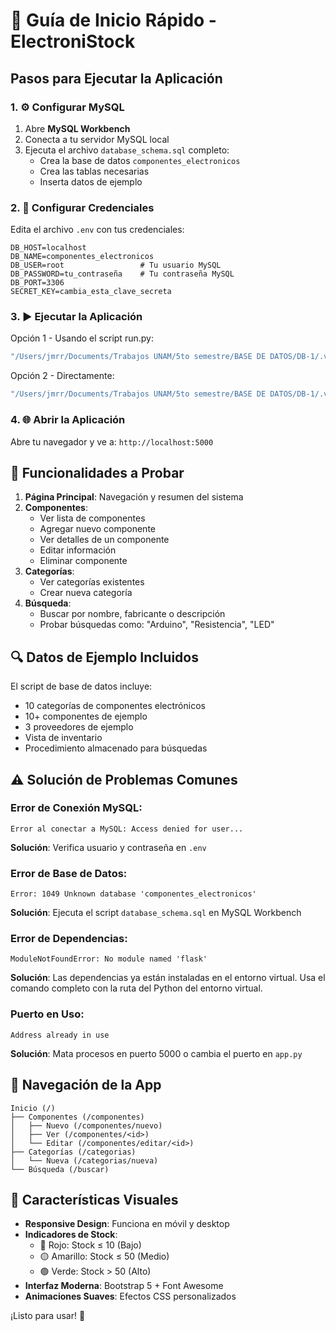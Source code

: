 # 🚀 Guía de Inicio Rápido - ElectroniStock

## Pasos para Ejecutar la Aplicación

### 1. ⚙️ Configurar MySQL

1. Abre **MySQL Workbench**
2. Conecta a tu servidor MySQL local
3. Ejecuta el archivo `database_schema.sql` completo:
   - Crea la base de datos `componentes_electronicos`
   - Crea las tablas necesarias
   - Inserta datos de ejemplo

### 2. 🔧 Configurar Credenciales

Edita el archivo `.env` con tus credenciales:

```env
DB_HOST=localhost
DB_NAME=componentes_electronicos
DB_USER=root                 # Tu usuario MySQL
DB_PASSWORD=tu_contraseña    # Tu contraseña MySQL
DB_PORT=3306
SECRET_KEY=cambia_esta_clave_secreta
```

### 3. ▶️ Ejecutar la Aplicación

Opción 1 - Usando el script run.py:
```bash
"/Users/jmrr/Documents/Trabajos UNAM/5to semestre/BASE DE DATOS/DB-1/.venv/bin/python" run.py
```

Opción 2 - Directamente:
```bash
"/Users/jmrr/Documents/Trabajos UNAM/5to semestre/BASE DE DATOS/DB-1/.venv/bin/python" src/app.py
```

### 4. 🌐 Abrir la Aplicación

Abre tu navegador y ve a: `http://localhost:5000`

## 🎯 Funcionalidades a Probar

1. **Página Principal**: Navegación y resumen del sistema
2. **Componentes**: 
   - Ver lista de componentes
   - Agregar nuevo componente
   - Ver detalles de un componente
   - Editar información
   - Eliminar componente
3. **Categorías**:
   - Ver categorías existentes
   - Crear nueva categoría
4. **Búsqueda**:
   - Buscar por nombre, fabricante o descripción
   - Probar búsquedas como: "Arduino", "Resistencia", "LED"

## 🔍 Datos de Ejemplo Incluidos

El script de base de datos incluye:
- 10 categorías de componentes electrónicos
- 10+ componentes de ejemplo
- 3 proveedores de ejemplo
- Vista de inventario
- Procedimiento almacenado para búsquedas

## ⚠️ Solución de Problemas Comunes

### Error de Conexión MySQL:
```
Error al conectar a MySQL: Access denied for user...
```
**Solución**: Verifica usuario y contraseña en `.env`

### Error de Base de Datos:
```
Error: 1049 Unknown database 'componentes_electronicos'
```
**Solución**: Ejecuta el script `database_schema.sql` en MySQL Workbench

### Error de Dependencias:
```
ModuleNotFoundError: No module named 'flask'
```
**Solución**: Las dependencias ya están instaladas en el entorno virtual. Usa el comando completo con la ruta del Python del entorno virtual.

### Puerto en Uso:
```
Address already in use
```
**Solución**: Mata procesos en puerto 5000 o cambia el puerto en `app.py`

## 📱 Navegación de la App

```
Inicio (/)
├── Componentes (/componentes)
│   ├── Nuevo (/componentes/nuevo)
│   ├── Ver (/componentes/<id>)
│   └── Editar (/componentes/editar/<id>)
├── Categorías (/categorias)
│   └── Nueva (/categorias/nueva)
└── Búsqueda (/buscar)
```

## 🎨 Características Visuales

- **Responsive Design**: Funciona en móvil y desktop
- **Indicadores de Stock**:
  - 🔴 Rojo: Stock ≤ 10 (Bajo)
  - 🟡 Amarillo: Stock ≤ 50 (Medio)  
  - 🟢 Verde: Stock > 50 (Alto)
- **Interfaz Moderna**: Bootstrap 5 + Font Awesome
- **Animaciones Suaves**: Efectos CSS personalizados

¡Listo para usar! 🎉